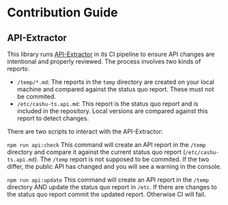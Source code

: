 # Contribution Guide

## API-Extractor

This library runs [API-Extractor](https://api-extractor.com/) in its CI pipeline to ensure API changes are intentional and properly reviewed.
The process involves two kinds of reports:

- `/temp/*.md`: The reports in the `temp` directory are created on your local machine and compared against the status quo report. These must not be commited.
- `/etc/cashu-ts.api.md`: This report is the status quo report and is included in the repository. Local versions are compared against this report to detect changes.

There are two scripts to interact with the API-Extractor:

`npm run api:check`
This command will create an API report in the `/temp` directory and compare it against the current status quo report (`/etc/cashu-ts.api.md`). The `/temp` report is not supposed to be commited.
If the two differ, the public API has changed and you will see a warning in the console.

`npm run api:update`
This command will create an API report in the `/temp` directory AND update the status quo report in `/etc`. If there are changes to the status quo report commit the updated report. Otherwise CI will fail.
